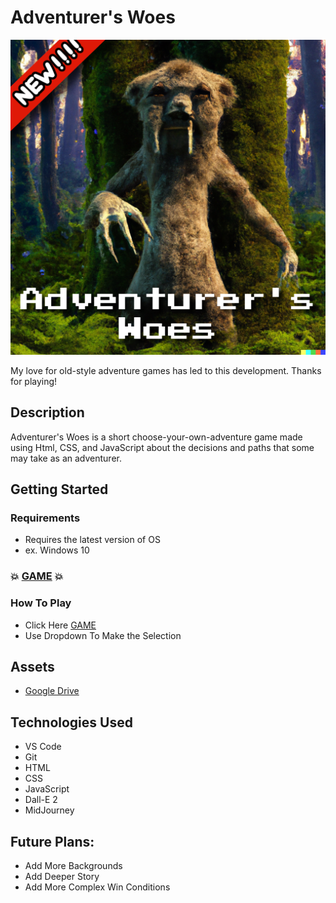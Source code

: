 # Adventurer's Woes

![adventurer'swoes](Assets/Adventurer'sWoes.png)

My love for old-style adventure games has led to this development. Thanks for playing!

## Description

Adventurer's Woes is a short choose-your-own-adventure game made using Html, CSS, and JavaScript about the decisions and paths that some may take as an adventurer.

## Getting Started

### Requirements

* Requires the latest version of OS
* ex. Windows 10

### 💥 [GAME](https://adventurers-woes.netlify.app/) 💥

### How To Play

* Click Here [GAME](https://adventurers-woes.netlify.app/)
* Use Dropdown To Make the Selection

## Assets

* [Google Drive](https://drive.google.com/drive/folders/12MLLKKpNPBz7X5H0w5UYDksSF6fjjAGP?usp=sharing)

## Technologies Used

* VS Code
* Git
* HTML
* CSS
* JavaScript
* Dall-E 2
* MidJourney

## Future Plans:
* Add More Backgrounds
* Add Deeper Story
* Add More Complex Win Conditions